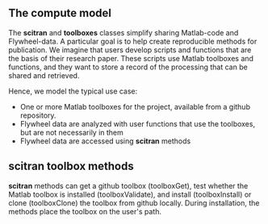 ## The compute model
The **scitran** and **toolboxes** classes simplify  sharing Matlab-code and Flywheel-data. A particular goal is to help create reproducible methods for publication. We imagine that users develop scripts and functions that are the basis of their research paper.  These scripts use Matlab toolboxes and functions, and they want to store a record of the processing that can be shared and retrieved. 

Hence, we model the typical use case:

* One or more Matlab toolboxes for the project, available from a github repository. 
* Flywheel data are analyzed with user functions that use the toolboxes, but are not necessarily in them
* Flywheel data are accessed using **scitran** methods

## scitran toolbox methods
**scitran** methods can get a github toolbox (toolboxGet), test whether the Matlab toolbox is installed (toolboxValidate), and install (toolboxInstall) or clone (toolboxClone) the toolbox from github locally. During installation, the methods place the toolbox on the user's path.

